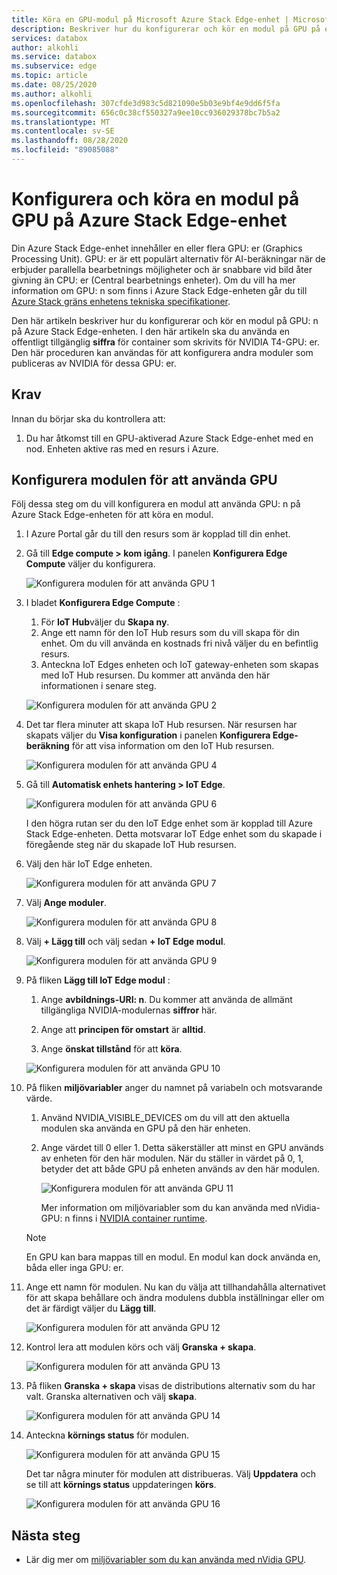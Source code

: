 ```yaml
---
title: Köra en GPU-modul på Microsoft Azure Stack Edge-enhet | Microsoft Docs
description: Beskriver hur du konfigurerar och kör en modul på GPU på en Azure Stack Edge-enhet via Azure Portal.
services: databox
author: alkohli
ms.service: databox
ms.subservice: edge
ms.topic: article
ms.date: 08/25/2020
ms.author: alkohli
ms.openlocfilehash: 307cfde3d983c5d821090e5b03e9bf4e9dd6f5fa
ms.sourcegitcommit: 656c0c38cf550327a9ee10cc936029378bc7b5a2
ms.translationtype: MT
ms.contentlocale: sv-SE
ms.lasthandoff: 08/28/2020
ms.locfileid: "89085088"
---
```

# <a name="configure-and-run-a-module-on-gpu-on-azure-stack-edge-device"></a>Konfigurera och köra en modul på GPU på Azure Stack Edge-enhet

Din Azure Stack Edge-enhet innehåller en eller flera GPU: er (Graphics Processing Unit). GPU: er är ett populärt alternativ för AI-beräkningar när de erbjuder parallella bearbetnings möjligheter och är snabbare vid bild åter givning än CPU: er (Central bearbetnings enheter). Om du vill ha mer information om GPU: n som finns i Azure Stack Edge-enheten går du till [Azure Stack gräns enhetens tekniska specifikationer](azure-stack-edge-gpu-technical-specifications-compliance.md).

Den här artikeln beskriver hur du konfigurerar och kör en modul på GPU: n på Azure Stack Edge-enheten. I den här artikeln ska du använda en offentligt tillgänglig **siffra** för container som skrivits för NVIDIA T4-GPU: er. Den här proceduren kan användas för att konfigurera andra moduler som publiceras av NVIDIA för dessa GPU: er.


## <a name="prerequisites"></a>Krav

Innan du börjar ska du kontrollera att:

1. Du har åtkomst till en GPU-aktiverad Azure Stack Edge-enhet med en nod. Enheten aktive ras med en resurs i Azure.  

## <a name="configure-module-to-use-gpu"></a>Konfigurera modulen för att använda GPU

Följ dessa steg om du vill konfigurera en modul att använda GPU: n på Azure Stack Edge-enheten för att köra en modul.

1. I Azure Portal går du till den resurs som är kopplad till din enhet. 

2. Gå till **Edge compute > kom igång**. I panelen **Konfigurera Edge Compute** väljer du konfigurera.

    ![Konfigurera modulen för att använda GPU 1](media/azure-stack-edge-j-series-configure-gpu-modules/configure-compute-1.png)

3. I bladet **Konfigurera Edge Compute** :

    1. För **IoT Hub**väljer du **Skapa ny**.
    2. Ange ett namn för den IoT Hub resurs som du vill skapa för din enhet. Om du vill använda en kostnads fri nivå väljer du en befintlig resurs. 
    3. Anteckna IoT Edges enheten och IoT gateway-enheten som skapas med IoT Hub resursen. Du kommer att använda den här informationen i senare steg.

    ![Konfigurera modulen för att använda GPU 2](media/azure-stack-edge-j-series-configure-gpu-modules/configure-compute-2.png)

4. Det tar flera minuter att skapa IoT Hub resursen. När resursen har skapats väljer du **Visa konfiguration** i panelen **Konfigurera Edge-beräkning** för att visa information om den IoT Hub resursen.

    ![Konfigurera modulen för att använda GPU 4](media/azure-stack-edge-j-series-configure-gpu-modules/configure-compute-4.png)

5. Gå till **Automatisk enhets hantering > IoT Edge**.

    ![Konfigurera modulen för att använda GPU 6](media/azure-stack-edge-j-series-configure-gpu-modules/configure-gpu-2.png)

    I den högra rutan ser du den IoT Edge enhet som är kopplad till Azure Stack Edge-enheten. Detta motsvarar IoT Edge enhet som du skapade i föregående steg när du skapade IoT Hub resursen. 
    
6. Välj den här IoT Edge enheten.

   ![Konfigurera modulen för att använda GPU 7](media/azure-stack-edge-j-series-configure-gpu-modules/configure-gpu-3.png)

7.  Välj **Ange moduler**.

    ![Konfigurera modulen för att använda GPU 8](media/azure-stack-edge-j-series-configure-gpu-modules/configure-gpu-4.png)

8. Välj **+ Lägg till** och välj sedan **+ IoT Edge modul**. 

    ![Konfigurera modulen för att använda GPU 9](media/azure-stack-edge-j-series-configure-gpu-modules/configure-gpu-5.png)

9. På fliken **Lägg till IoT Edge modul** :

    1. Ange **avbildnings-URI: n**. Du kommer att använda de allmänt tillgängliga NVIDIA-modulernas **siffror** här. 
    
    2. Ange att **principen för omstart** är **alltid**.
    
    3. Ange **önskat tillstånd** för att **köra**.
    
    ![Konfigurera modulen för att använda GPU 10](media/azure-stack-edge-j-series-configure-gpu-modules/configure-gpu-6.png)

10. På fliken **miljövariabler** anger du namnet på variabeln och motsvarande värde. 

    1. Använd NVIDIA_VISIBLE_DEVICES om du vill att den aktuella modulen ska använda en GPU på den här enheten. 

    2. Ange värdet till 0 eller 1. Detta säkerställer att minst en GPU används av enheten för den här modulen. När du ställer in värdet på 0, 1, betyder det att både GPU på enheten används av den här modulen.

        ![Konfigurera modulen för att använda GPU 11](media/azure-stack-edge-j-series-configure-gpu-modules/configure-gpu-7.png)

        Mer information om miljövariabler som du kan använda med nVidia-GPU: n finns i [NVIDIA container runtime](https://github.com/NVIDIA/nvidia-container-runtime#environment-variables-oci-spec).

    > [!NOTE]
    > En GPU kan bara mappas till en modul. En modul kan dock använda en, båda eller inga GPU: er. 

11. Ange ett namn för modulen. Nu kan du välja att tillhandahålla alternativet för att skapa behållare och ändra modulens dubbla inställningar eller om det är färdigt väljer du **Lägg till**. 

    ![Konfigurera modulen för att använda GPU 12](media/azure-stack-edge-j-series-configure-gpu-modules/configure-gpu-8.png)

12. Kontrol lera att modulen körs och välj **Granska + skapa**.    

    ![Konfigurera modulen för att använda GPU 13](media/azure-stack-edge-j-series-configure-gpu-modules/configure-gpu-9.png)

13. På fliken **Granska + skapa** visas de distributions alternativ som du har valt. Granska alternativen och välj **skapa**.
    
    ![Konfigurera modulen för att använda GPU 14](media/azure-stack-edge-j-series-configure-gpu-modules/configure-gpu-10.png)

14. Anteckna **körnings status** för modulen. 
    
    ![Konfigurera modulen för att använda GPU 15](media/azure-stack-edge-j-series-configure-gpu-modules/configure-gpu-11.png)

    Det tar några minuter för modulen att distribueras. Välj **Uppdatera** och se till att **körnings status** uppdateringen **körs**.

    ![Konfigurera modulen för att använda GPU 16](media/azure-stack-edge-j-series-configure-gpu-modules/configure-gpu-12.png)


## <a name="next-steps"></a>Nästa steg

- Lär dig mer om [miljövariabler som du kan använda med nVidia GPU](https://github.com/NVIDIA/nvidia-container-runtime#environment-variables-oci-spec).

